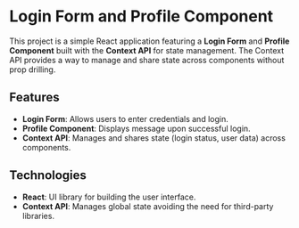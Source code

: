 # Login Form and Profile Component

This project is a simple React application featuring a **Login Form** and **Profile Component** built with the **Context API** for state management. The Context API provides a way to manage and share state across components without prop drilling.


## Features

- **Login Form**: Allows users to enter credentials and login.
- **Profile Component**: Displays message upon successful login.
- **Context API**: Manages and shares state (login status, user data) across components.

## Technologies

- **React**: UI library for building the user interface.
- **Context API**: Manages global state avoiding the need for third-party libraries.

